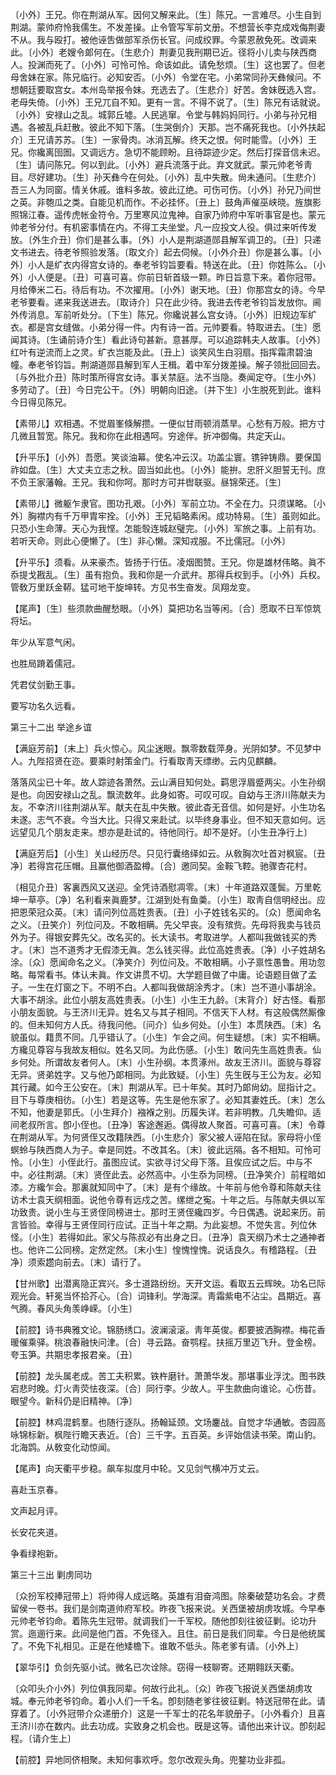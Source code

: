 <!-- { "loadSidebar": true } -->
〔小外〕王兄。你在荆湖从军。因何又解来此。〔生〕陈兄。一言难尽。小生自到荆湖。蒙帅府怜我儒生。不发差操。止令管写军前文册。不想营长李克成戏侮荆妻不从。我与殴打。被他诬吿做部军杀伤长官。问成绞罪。今蒙恩赦免死。改调来此。〔小外〕老嫂令郞何在。〔生悲介〕荆妻见我刑期已近。径将小儿卖与陕西商人。投渊而死了。〔小外〕可怜可怜。命该如此。请免愁烦。〔生〕这也罢了。但老母舍妹在家。陈兄临行。必知安否。〔小外〕令堂在宅。小弟常同孙天彝候问。不想朝廷要取宫女。本州岛举报令妹。充选去了。〔生悲介〕好苦。舍妹旣选入宫。老母失倚。〔小外〕王兄兀自不知。更有一言。不得不说了。〔生〕陈兄有话就说。〔小外〕安禄山之乱。城郭丘墟。人民逃窜。令堂与韩妈妈同行。小弟与孙兄相遇。各被乱兵赶散。彼此不知下落。〔生哭倒介〕天那。岂不痛死我也。〔小外扶起介〕王兄请苏苏。〔生〕一家骨肉。冰消瓦解。终天之恨。何时能雪。〔小外〕王兄。你纔离囹圄。又调远方。急切不能顾盼。且待踪迹少定。然后打探音信未迟。〔生〕请问陈兄。何以到此。〔小外〕避兵流落于此。弃文就武。蒙元帅老爷靑目。尽好建功。〔生〕孙天彝今在何处。〔小外〕乱中失散。尙未通问。〔生悲介〕吾三人为同窗。情关休戚。谁料多故。彼此辽绝。可伤可伤。〔小外〕孙兄乃间世之英。非匏瓜之类。自能见机而作。不必挂怀。〔丑上〕鼓角声催巫峡晓。旌旗影照锦江春。遥传虎帐金符令。万里寒风泣鬼神。自家乃帅府中军听事官是也。蒙元帅老爷分付。有机密事情在内。不得工夫坐堂。凡一应投文人役。俱过来听传发放。〔外生介丑〕你们是甚么事。〔外〕小人是荆湖道郧县解军调卫的。〔丑〕只递文书进去。待老爷照验发落。〔取文介〕起去伺候。〔小外介丑〕你是甚么事。〔小外〕小人是纩衣内得宫女诗的。奉老爷钧旨要看。特送在此。〔丑〕你姓陈么。〔小外〕小人便是。〔丑〕可喜可喜。你前日斩首级一颗。昨日旨意下来。着你冠带。月给俸米二石。待后有功。不次擢用。〔小外〕谢天地。〔丑〕你那宫女的诗。今早老爷要看。递来我送进去。〔取诗介〕只在此少待。我进去传老爷钧旨发放你。阃外传消息。军前听处分。〔下生〕陈兄。你纔说甚么宫女诗。〔小外〕旧规边军纩衣。都是宫女缝做。小弟分得一件。内有诗一首。元帅要看。特取进去。〔生〕愿闻其诗。〔生诵前诗介生〕看此诗句甚新。意甚厚。可以追踪韩夫人故事。〔小外〕红叶有逆流而上之灵。纩衣岂能及此。〔丑上〕谈笑风生白羽扇。指挥霜肃碧油幢。奉老爷钧旨。荆湖道郧县解到军人王楫。着中军分拨差操。解子领批回回去。〔与外批介丑〕陈时策所得宫女诗。事关禁庭。法不当隐。奏闻定夺。〔生小外〕多劳动了。〔丑〕今日完公干。〔外〕明朝向旧途。〔并下生〕小生脱死到此。谁料今日得见陈兄。 

【素带儿】欢相遇。不觉眉峯倏解攒。一便似甘雨顿消蒸旱。心愁有万般。把方寸几微且暂宽。陈兄。我和你在此相遇呵。穷途伴。折冲御侮。共定天山。

【升平乐】〔小外〕吾愿。笑谈油幕。使名冲云汉。功盖尘寰。镌钟铸鼎。要保国祚如盘。〔生〕大丈夫立志之秋。固当如此也。〔小外〕能拚。忠肝义胆誓无刊。庶不负王家藩翰。王兄。我和你呵。那时方可并辔联驱。昼锦荣还。〔生〕 

【素带儿】微躯乍隶官。图功孔艰。〔小外〕军前立功。不全在力。只须谋略。〔小外〕胸襟内有千万甲胄牢拴。〔小外〕王兄韬略素闲。成功特易。〔生〕虽则如此。只恐小生命薄。天心为我悭。怎能彀连城赵璧完。〔小外〕军旅之事。上前有功。若听天命。则此心便懒了。〔生〕非心懒。深知戎服。不比儒冠。〔小外〕 

【升平乐】须看。从来豪杰。皆扬于行伍。凌烟图赞。王兄。你是雄材伟略。眞不忝提戈戡乱。〔生〕虽有抱负。我和你是一介武弁。那得兵权到手。〔小外〕兵权。管敎万里跃金鞯。猛可地干旋坤转。方见书生奋发。凤翔龙变。

【尾声】〔生〕些须款曲醒愁眼。〔小外〕莫把功名当等闲。〔合〕愿取不日军惊筑将坛。

年少从军意气闲。



也胜局蹐着儒冠。

凭君仗剑勤王事。



要写功名久远看。 

第三十二出
举途乡谊

【满庭芳前】〔末上〕兵火惊心。风尘迷眼。飘零数载萍身。光阴如梦。不见梦中人。九陛招贤在迩。要乘时射策金门。行看取靑天缥缈。云内见麒麟。

落落风尘已十年。故人踪迹各萧然。云山满目知何处。羁思浮眉蹙两尖。小生孙纲是也。向因安禄山之乱。飘流数年。此身如寄。可叹可叹。自幼与王济川陈献夫为友。不幸济川往荆湖从军。献夫在乱中失散。彼此杳无音信。如何是好。小生功名未遂。志气不衰。今当大比。只得又来赴试。以毕终身事业。但不知天意如何。远远望见几个朋友走来。想亦是赴试的。待他同行。却不是好。〔小生丑净行上〕 

【满庭芳后】〔小生〕关山经历尽。只见行囊络绎如云。从敎胸次吐首对枫宸。〔丑净〕若得宫花压帽。且赢他御酒盈樽。〔合〕邀同契。金鞍飞鞚。驰骤杏花村。

〔相见介丑〕客裏西风又送迎。全凭诗酒慰凋零。〔末〕十年道路双蓬鬓。万里乾坤一草亭。〔净〕名利看来眞鹿梦。江湖到处有鱼羮。〔小生〕取靑自信明经出。应把恩荣冠众英。〔末〕请问列位高姓贵表。〔丑〕小子姓钱名买的。〔众〕愿闻命名之义。〔丑笑介〕列位问及。不敢相瞒。先父早丧。没有殡赀。先母将我卖与钱员外为子。得银安葬先父。改名买的。长大读书。考取进学。人都叫我做钱买的秀才。〔末〕岂不道秀才无假漆无眞。怎么钱买得。此位高姓贵表。〔净〕小子姓胡名涂。〔众〕愿闻命名之义。〔净笑介〕列位问及。不敢相瞒。小子禀性愚鲁。用功忽略。每常看书。体认未眞。作文讲贯不切。大学题目做了中庸。论语题目做了孟子。一生在灯窗之下。不明不白。人都叫我做胡涂秀才。〔末〕岂不道小事胡涂。大事不胡涂。此位小朋友高姓贵表。〔小生〕小生王九龄。〔末背介〕好古怪。看那小朋友面貌。与王济川无异。姓名又与其子相同。不信天下人材。有这般偶然厮像的。但未知何方人氏。待我问他。〔问介〕仙乡何处。〔小生〕本贯陕西。〔末〕名貌虽似。籍贯不同。几乎错认了。〔小生〕乍会之间。何生疑想。〔末〕实不相瞒。方纔见尊容与我故友相似。姓名又同。为此伤感。〔小生〕敢问先生高姓贵表。仙乡何处。所谓故友者何人。〔末〕小生孙纲。本贯涿州。故友王济川。面貌与尊容无异。贤弟姓字。又与他乃郞相同。为此致疑。〔小生〕先生旣与王公为友。必知其行藏。如今王公安在。〔末〕荆湖从军。已十年矣。其时乃郞尙幼。屈指计之。目下与尊庚相彷。〔小生〕若是这等。先生是他东家了。必知其妻姓氏。〔末〕怎么不知，他妻是郭氏。〔小生拜介〕襁褓之别。历履失详。若非明教。几失瞻仰。适间老叔所言。卽小侄也。〔丑净〕客途邂逅。偶得故人聚首。可喜可喜。〔末〕令尊在荆湖从军。为何贤侄又改籍陕西。〔小生悲介〕家父被人诬陷在狱。家母将小侄螟蛉与陕西商人为子。幸是同姓。不改其名。〔末〕彼此远隔。各不相知。可怜可怜。〔小生〕小侄此行。虽图应试。实欲寻讨父母下落。且俟应试之后。中与不中。必往荆湖。〔末〕贤侄此去。必然高中。小生忝为同榜。〔丑净笑介〕前程暗如漆。方纔乍会。那裏就知同中了。〔末〕是有个缘故。十年前与他令尊和陈献夫往访术士袁天纲相面。说他令尊有远戍之苦。缧绁之寃。十年之后。与陈献夫俱以军功致贵。说小生与王贤侄同榜进士。那时王贤侄纔四岁。今日偶遇。说起来历。前言皆验。幸得与王贤侄同行应试。正当十年之期。为此妄想。不觉失言。列位休怪。〔小生〕若得如此。家父与陈叔必有出身之日。〔丑净〕袁天纲乃术士之通神者也。他许二公同榜。定然定然。〔末小生〕惶愧惶愧。说话良久。有稽路程。〔丑净〕须索趱向前去。〔末〕请行了。 

【甘州歌】出潜离隐正宾兴。多士道路纷纷。天开文运。看取五云辉映。功名已际观光会。轩冕当怀拾芥心。〔合〕词锋利。学海深。靑霜紫电不沾尘。昌期近。喜气腾。春风头角羡峥嵘。〔小生〕 

【前腔】诗书典雅文论。锦肠绣口。波澜滚滚。靑年英俊。都要披洒胸襟。梅花香暖催乘驿。桃浪春融快问津。〔合〕寻云路。奋鹗程。扶摇万里迈飞升。登金榜。夸玉笋。共期忠孝报君亲。〔丑〕 

【前腔】龙头属老成。苦工夫积累。铁杵磨针。萧萧华发。那堪事业浮沈。图书跌宕悲时晚。灯火靑荧怯夜深。〔合〕同行李。少故人。平生款曲向谁论。心伤昔。眼望今。新科仍是旧精神。〔净〕 

【前腔】林鸡混鹤羣。也随行逐队。扬翰延颈。文场鏖战。自觉才华通敏。杏园高咏锦标新。枫陛行瞻天表近。〔合〕三千字。五百英。乡评始信读书荣。南山豹。北海鹍。从敎变化动惊闻。

【尾声】向天衢平步稳。飙车拟度月中轮。又见剑气横冲万丈云。

喜赴玉京春。



文声起月评。

长安花夹道。



争看绿袍新。 

第三十三出
剿虏同功

〔众扮军校捧冠带上〕将帅得人成远略。英雄有泪奋鸿图。除秦破楚功名会。才费留侯一卷书。我们是剑南道帅府军校。昨夜飞报来说。关西堡被胡虏攻城。今早奉元帅老爷钧命。着陈先生冠带。就调我们一千军校。随他卽刻往彼征剿。论功升赏。迤逦行来。此间是他门首。不免径入。且住。前日是我们同辈。今日是他统属了。不免下礼相见。正是在他矮檐下。谁敢不低头。陈老爹有请。〔小外上〕 

【翠华引】负剑先驱小试。微名已次诠除。窃得一枝聊寄。还期翱跃天衢。

〔众叩头介小外〕列位俱我同辈。何故行此礼。〔众〕昨夜飞报说关西堡胡虏攻城。奉元帅老爷钧命。着小人们一千名。卽刻随老爹往彼征剿。特送冠带在此。请穿着了。〔小外冠带介众递册介〕这是一千军士的花名年貌册子。〔小外看介〕且喜王济川亦在数内。此去功成。实致身之机会也。旣是这等。请他出来计议。卽刻起程。〔请介生上〕 

【前腔】异地同侪相聚。未知何事欢呼。忽尔改观头角。兜鍪功业非孤。

